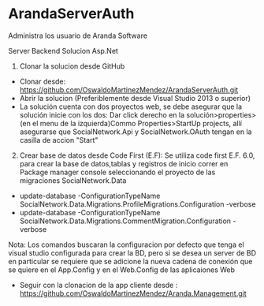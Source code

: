 # ArandaServerAuth

Administra los usuario de Aranda Software

Server Backend
Solucion Asp.Net

1. Clonar la solucion desde GitHub
 - Clonar desde: https://github.com/OswaldoMartinezMendez/ArandaServerAuth.git
 - Abrir la solucion (Preferiblemente desde Visual Studio 2013 o superior)
 - La solución cuenta con dos proyectos web, se debe asegurar que la solución inicie con los dos:
	Dar click derecho en la solución>properties>(en el menu de la izquierda)Commo Properties>StartUp projects, allí asegurarse que
	SocialNetwork.Api y SocialNetwork.OAuth tengan en la casilla de accion "Start"

2. Crear base de datos desde Code First (E.F):
 Se utiliza code first E.F. 6.0, para crear la base de datos,tablas y registros de inicio correr en Package manager console
 seleccionando el proyecto de las migraciones SocialNetwork.Data
 - update-database -ConfigurationTypeName SocialNetwork.Data.Migrations.ProfileMigrations.Configuration -verbose
 - update-database -ConfigurationTypeName SocialNetwork.Data.Migrations.CommentMigration.Configuration -verbose
 
 Nota: Los comandos buscaran la configuracion por defecto que tenga el visual studio configurada para crear la BD, pero si se desea un server de BD
 en particular se requiere que se adicione la nueva cadena de conexión que se quiere en el App.Config y en el Web.Config de las aplicaiones Web
 
 - Seguir con la clonacion de la app cliente desde : https://github.com/OswaldoMartinezMendez/Aranda.Management.git
